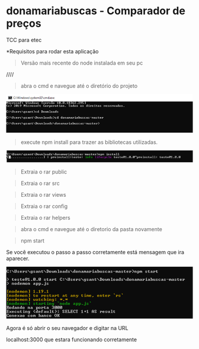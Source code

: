 # donamariabuscas - Comparador de preços
TCC para etec

*Requisitos para rodar esta aplicação



>Versão mais recente do node instalada em seu pc



////

>abra o cmd e navegue até o diretório do projeto


![teste](https://github.com/Pride7K/imagens/blob/master/download%20(1).png?raw=true)


>execute npm install para trazer as bibliotecas utilizadas.




![teste](https://github.com/Pride7K/imagens/blob/master/download2.png?raw=true)




>Extraia o rar public

>Extraia o rar src

>Extraia o rar views

>Extraia o rar config

>Extraia o rar helpers


>abra o cmd e navegue até o diretorio da pasta novamente

>npm start 


Se você executou o passo a passo corretamente está mensagem que ira aparecer.


![teste](https://github.com/Pride7K/imagens/blob/master/download3.png?raw=true)


Agora é só abrir o seu navegador e digitar na URL

localhost:3000 que estara funcionando corretamente

